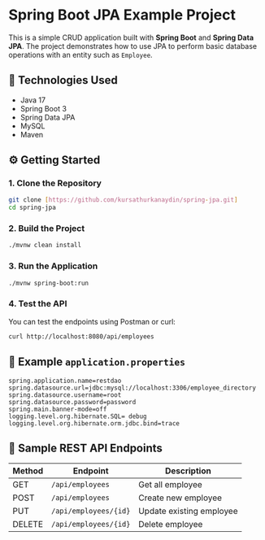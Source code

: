 # Spring Boot JPA Example Project

This is a simple CRUD application built with **Spring Boot** and **Spring Data JPA**. The project demonstrates how to use JPA to perform basic database operations with an entity such as `Employee`.

## 🧰 Technologies Used

- Java 17
- Spring Boot 3
- Spring Data JPA
- MySQL 
- Maven


## ⚙️ Getting Started

### 1. Clone the Repository

```bash
git clone [https://github.com/kursathurkanaydin/spring-jpa.git]
cd spring-jpa
```

### 2. Build the Project

```bash
./mvnw clean install
```

### 3. Run the Application

```bash
./mvnw spring-boot:run
```

### 4. Test the API

You can test the endpoints using Postman or curl:

```bash
curl http://localhost:8080/api/employees
```

## 🔧 Example `application.properties`

```properties
spring.application.name=restdao
spring.datasource.url=jdbc:mysql://localhost:3306/employee_directory
spring.datasource.username=root
spring.datasource.password=password
spring.main.banner-mode=off
logging.level.org.hibernate.SQL= debug
logging.level.org.hibernate.orm.jdbc.bind=trace

```

## 🧪 Sample REST API Endpoints

| Method | Endpoint            | Description          |
|--------|---------------------|----------------------|
| GET    | `/api/employees`        | Get all employee        |
| POST   | `/api/employees`        | Create new employee      |
| PUT    | `/api/employees/{id}`   | Update existing employee |
| DELETE | `/api/employees/{id}`   | Delete employee        |


